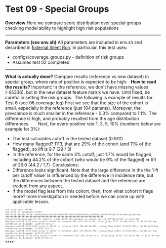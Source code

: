 # Test 09 - Special Groups

**Overview**
Here we compare score distribution over special groups checking model ability to highlight high risk populations  
****
**Parameters (see env.sh)**
All parameters are included in env.sh and described in [External Silent Run](../External%20Silent%20Run).
In particular, this test uses:

- configs/coverage_groups.py - definition of risk groups
- Assumes test 02 completed
****
**What is actually done?**
Compare results (reference vs new dataset) in special group, where rate of positive is expected to be high.
 
**How to read the results?**
Important: In the reference, we don't have missing values (-65336), but in the new dataset feature matrix we have. Until fixed, be careful in setting the risk groups. 
The following is example of results for Test 6 (see 06.coverage.log)
First we see that the size of the cohort is small, especially in the reference (just 104 patients). Moreover, the prevalence is much smaller in the reference - 0.3% compared to 1.1%. The difference is high, and probably resulted from the age distribution differences.      
Next, for every positive rate 1, 3, 5, 10% (numbers below are example for 3%):

- The test calculates cutoff in the tested dataset (0.1611)
- How many flagged? 1113, that are 29% of the cohort (and 11% of the flagged), so lift is 9.7 (29 / 3)
- In the reference, for the same 3% cutoff, just 1.7% would be flagged, including 44.2% of the cohort (who would be 9% of the flagged) => lift of 26.8 (44.2 / 1.7) 
Conclusions:
- Difference looks significant. Note that the large difference in the the 'lift per cutoff value' is influenced by the difference in incidence rate, but the differences between the tested dataset and the reference are evident from any aspect.
- If the model flag less from this cohort, then, from what cohort it flags more? more investigation is needed before we can come up with applicable lesson.
<img src="../../../../attachments/13926516/13926518.png"/>
****
 
